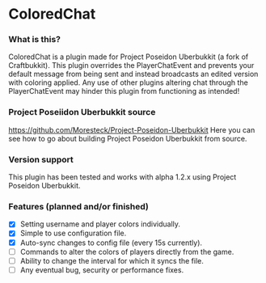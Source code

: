 # ColoredChat

### What is this?
ColoredChat is a plugin made for Project Poseidon Uberbukkit (a fork of Craftbukkit).
This plugin overrides the PlayerChatEvent and prevents your default message from being sent and instead broadcasts an edited version with coloring applied.
Any use of other plugins altering chat through the PlayerChatEvent may hinder this plugin from functioning as intended! 

### Project Poseiidon Uberbukkit source
https://github.com/Moresteck/Project-Poseidon-Uberbukkit
Here you can see how to go about building Project Poseidon Uberbukkit from source.

### Version support
This plugin has been tested and works with alpha 1.2.x using Project Poseidon Uberbukkit.


### Features (planned and/or finished)
- [x] Setting username and player colors individually.
- [x] Simple to use configuration file.
- [x] Auto-sync changes to config file (every 15s currently).
- [ ] Commands to alter the colors of players directly from the game.
- [ ] Ability to change the interval for which it syncs the file.
- [ ] Any eventual bug, security or performance fixes.

